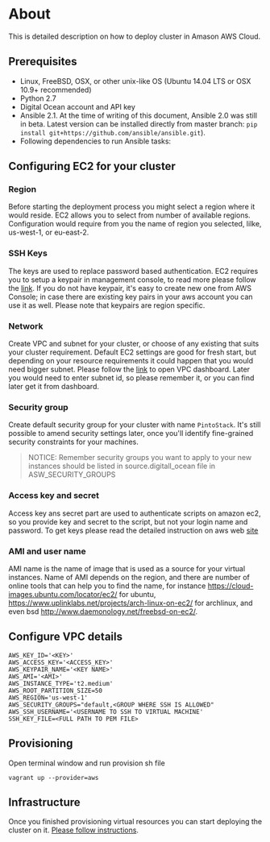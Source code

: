 # About

This is detailed description on how to deploy cluster in Amason AWS Cloud.

## Prerequisites 
* Linux, FreeBSD, OSX, or other unix-like OS (Ubuntu 14.04 LTS or OSX 10.9+ recommended)
* Python 2.7
* Digital Ocean account and API key
* Ansible 2.1. At the time of writing of this document, Ansible 2.0 was still in beta. Latest version can be installed directly from master branch: ```pip install git+https://github.com/ansible/ansible.git```). 
* Following dependencies to run Ansible tasks:

## Configuring EC2 for your cluster

### Region

Before starting the deployment process you might select a region where it would reside. EC2 allows you to select from number of available regions.
Configuration would require from you the name of region you selected, lilke, us-west-1, or eu-east-2.

### SSH Keys

The keys are used to replace password based authentication. EC2 requires you to setup a keypair in management console, to read more please follow the [link](http://docs.aws.amazon.com/opsworks/latest/userguide/security-ssh-access.html). If you do not have keypair, it's easy to create new one from AWS Console; in case there are existing key pairs in your aws account you can use it as well.
Please note that keypairs are region specific.

### Network

Create VPC and subnet for your cluster, or choose of any existing that suits your cluster requirement. Default EC2 settings are good for fresh start, but depending on your resource requirements it could happen that you would need bigger subnet. Please follow the [link](https://us-west-2.console.aws.amazon.com/vpc/home?region=us-west-2#) to open VPC dashboard. Later you would need to enter subnet id, so please remember it, or you can find later get it from dashboard.

### Security group

Create default security group for your cluster with name ```PintoStack```. It's still possible to amend security settings later, once you'll identify fine-grained security constraints for your machines.
> NOTICE: Remember security groups you want to apply to your new instances should be listed in source.digitall_ocean file in ASW_SECURITY_GROUPS

### Access key and secret

Access key ans secret part are used to authenticate scripts on amazon ec2, so you provide key and secret to the script, but not your login name and password. To get keys please read the detailed instruction on aws web [site](http://docs.aws.amazon.com/AWSSimpleQueueService/latest/SQSGettingStartedGuide/AWSCredentials.html)

### AMI and user name

AMI name is the name of image that is used as a source for your virtual instances. Name of AMI depends on the region, and there are number of online tools that can help you to find the name, for instance https://cloud-images.ubuntu.com/locator/ec2/ for ubuntu, https://www.uplinklabs.net/projects/arch-linux-on-ec2/ for archlinux, and even bsd http://www.daemonology.net/freebsd-on-ec2/.

## Configure VPC details

```
AWS_KEY_ID='<KEY>'
AWS_ACCESS_KEY='<ACCESS_KEY>'
AWS_KEYPAIR_NAME='<KEY NAME>'
AWS_AMI='<AMI>'
AWS_INSTANCE_TYPE='t2.medium'
AWS_ROOT_PARTITION_SIZE=50
AWS_REGION='us-west-1'
AWS_SECURITY_GROUPS="default,<GROUP WHERE SSH IS ALLOWED"
AWS_SSH_USERNAME='<USERNAME TO SSH TO VIRTUAL MACHINE'
SSH_KEY_FILE=<FULL PATH TO PEM FILE>
```

## Provisioning

Open terminal window and run provision sh file
```
vagrant up --provider=aws
```

## Infrastructure

Once you finished provisioning virtual resources you can start deploying the cluster on it.
[Please follow instructions](../README.install.md#bootstrap).
